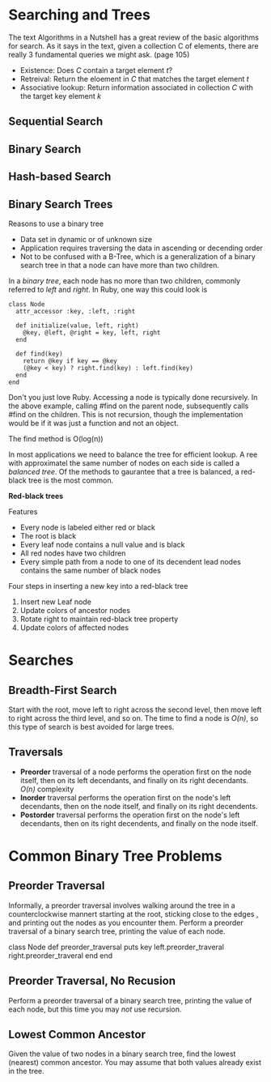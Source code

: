 <script type="text/javascript" src="http://cdn.mathjax.org/mathjax/2.0-beta/MathJax.js?config=TeX-AMS-MML_HTMLorMML"></script>

Searching and Trees
===================

The text Algorithms in a Nutshell has a great review of the basic algorithms for search. As it says in the text, given a collection C  of elements, there are really 3 fundamental queries we might ask. (page 105)

* Existence: Does _C_ contain a target element _t_?
* Retreival: Return the eloement in _C_ that matches the target element _t_
* Associative lookup: Return information associated in collection _C_ with the target key element _k_

Sequential Search
-----------------

Binary Search
-------------

Hash-based Search
-----------------

Binary Search Trees
-------------------

Reasons to use a binary tree

* Data set in dynamic or of unknown size
* Application requires traversing the data in ascending or decending order
* Not to be confused with a B-Tree, which is a generalization of a binary search tree in that a node can have more than two children.

In a _binary tree_, each node has no more than two children, commonly referred to _left_ and _right_.
In Ruby, one way this could look is

    class Node
      attr_accessor :key, :left, :right

      def initialize(value, left, right)
        @key, @left, @right = key, left, right
      end

      def find(key)
        return @key if key == @key
        (@key < key) ? right.find(key) : left.find(key)
      end
    end

Don't you just love Ruby. 
Accessing a node is typically done recursively. In the above example, calling #find on the parent node, subsequently calls #find on the children. This is not recursion, though the implementation would be if it was just a function and not an object.

The find method is O(log(n))

In most applications we need to balance the tree for efficient lookup. A ree with approximatel the same number of nodes on each side is called a _balanced tree_. Of the methods to gaurantee that a tree is balanced, a red-black tree is the most common.

**Red-black trees**

Features

* Every node is labeled either red or black
* The root is black
* Every leaf node contains a null value and is black
* All red nodes have two children
* Every simple path from a node to one of its decendent lead nodes contains the same number of black nodes

Four steps in inserting a new key into a red-black tree

1. Insert new Leaf node
2. Update colors of ancestor nodes
3. Rotate right to maintain red-black tree property
4. Update colors of affected nodes

Searches
========

Breadth-First Search
--------------------

Start with the root, move left to right across the second level, then move left to right across the third level, and so on. The time to find a node is _O(n)_, so this type of search is best avoided for large trees.

Traversals
----------

* **Preorder** traversal of a node performs the operation first on the node itself, then on its left decendants, and finally on its right decendants. _O(n)_ complexity
* **Inorder** traversal performs the operation first on the node's left decendants, then on the node itself, and finally on its right decendents. 
* **Postorder** traversal performs the operation first on the node's left decendants, then on its right decendents, and finally on the node itself.

Common Binary Tree Problems
===========================

Preorder Traversal
------------------
Informally, a preorder traversal involves walking around the tree in a counterclockwise mannert starting at the root, sticking close to the edges , and printing out the nodes as you encounter them. Perform a preorder traversal of a binary search tree, printing the value of each node.

class Node
  def preorder_traversal
    puts key
    left.preorder_traveral
    right.preorder_traveral
  end
end

Preorder Traversal, No Recusion
-------------------------------
Perform a preorder traversal of a binary search tree, printing the value of each node, but this time you may _not_ use recursion.

Lowest Common Ancestor
----------------------
Given the value of two nodes in a binary search tree, find the lowest (nearest) common ancestor. You may assume that both values already exist in the tree.